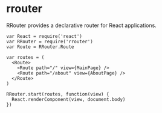 # rrouter

RRouter provides a declarative router for React applications.

    var React = require('react')
    var RRouter = require('rrouter')
    var Route = RRouter.Route

    var routes = (
      <Route>
        <Route path="/" view={MainPage} />
        <Route path="/about" view={AboutPage} />
      </Route>
    )

    RRouter.start(routes, function(view) {
      React.renderComponent(view, document.body)
    })
